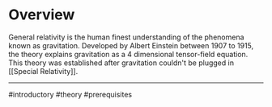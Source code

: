 # Overview
General relativity is the human finest understanding of the phenomena known as gravitation. Developed by Albert Einstein between 1907 to 1915, the theory explains gravitation as a 4 dimensional tensor-field equation. This theory was established after gravitation couldn't be plugged in [[Special Relativity]]. 



---
#introductory #theory #prerequisites 